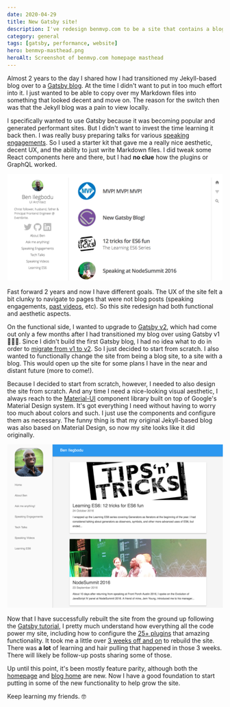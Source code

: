 ```yaml
---
date: 2020-04-29
title: New Gatsby site!
description: I've redesign benmvp.com to be a site that contains a blog instead of just being a blog for future growth
category: general
tags: [gatsby, performance, website]
hero: benmvp-masthead.png
heroAlt: Screenshot of benmvp.com homepage masthead
---
```


Almost 2 years to the day I shared how I had transitioned my Jekyll-based blog over to a [Gatsby blog](/blog/new-gatsby-blog/). At the time I didn't want to put in too much effort into it. I just wanted to be able to copy over my Markdown files into something that looked decent and move on. The reason for the switch then was that the Jekyll blog was a pain to view locally.

I specifically wanted to use Gatsby because it was becoming popular and generated performant sites. But I didn't want to invest the time learning it back then. I was really busy preparing talks for various [speaking engagements](/speak/). So I used a starter kit that gave me a really nice aesthetic, decent UX, and the ability to just write Markdown files. I did tweak some React components here and there, but I had **no clue** how the plugins or GraphQL worked.

![Screenshot of previous Gatsby blog](gatsby-blog-screenshot.png)

Fast forward 2 years and now I have different goals. The UX of the site felt a bit clunky to navigate to pages that were not blog posts (speaking engagements, [past videos](/videos/), etc). So this site redesign had both functional and aesthetic aspects.

On the functional side, I wanted to upgrade to [Gatsby v2](https://www.gatsbyjs.org/blog/2018-09-17-gatsby-v2/), which had come out only a few months after I had transitioned my blog over using Gatsby v1 🤦🏾‍♂️. Since I didn't build the first Gatsby blog, I had no idea what to do in order to [migrate from v1 to v2](https://www.gatsbyjs.org/docs/migrating-from-v1-to-v2/). So I just decided to start from scratch. I also wanted to functionally change the site from being a blog site, to a site with a blog. This would open up the site for some plans I have in the near and distant future (more to come!).

Because I decided to start from scratch, however, I needed to also design the site from scratch. And any time I need a nice-looking visual aesthetic, I always reach to the [Material-UI](https://material-ui.com/) component library built on top of Google's Material Design system. It's got everything I need without having to worry too much about colors and such. I just use the components and configure them as necessary. The funny thing is that my original Jekyll-based blog was also based on Material Design, so now my site looks like it did originally.

![Screenshot of the Jekyll-based blog](../new-gatsby-blog/previous-blog.png)

Now that I have successfully rebuilt the site from the ground up following the [Gatsby tutorial](https://www.gatsbyjs.org/tutorial/), I pretty much understand how everything all the code power my site, including how to configure the [25+ plugins](https://github.com/benmvp/benmvp.com/blob/17c7abf254f32ed8cbc58f3c327f5944ef89cc2a/gatsby-config.js) that amazing functionality. It took me a little over [3 weeks off and on](https://github.com/benmvp/benmvp.com/pull/19) to rebuild the site. There was **a lot** of learning and hair pulling that happened in those 3 weeks. There will likely be follow-up posts sharing some of those.

Up until this point, it's been mostly feature parity, although both the [homepage](/) and [blog home](/blog/) are new. Now I have a good foundation to start putting in some of the new functionality to help grow the site.

Keep learning my friends. 🤓
